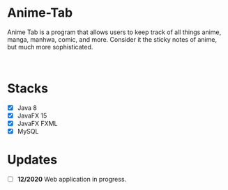 # Anime-Tab
Anime Tab is a program that allows users to keep track of all things anime, manga, manhwa, comic, and more. Consider it the sticky notes of anime, but much more sophisticated.

<br />

# Stacks
- [x] Java 8
- [x] JavaFX 15
- [x] JavaFX FXML
- [x] MySQL

# Updates
- [ ] **12/2020** Web application in progress.
